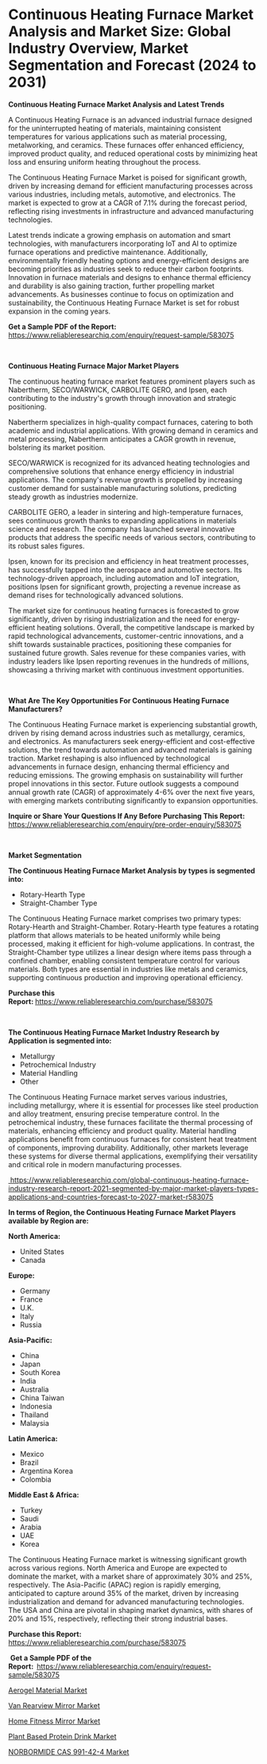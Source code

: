<p><h1>Continuous Heating Furnace Market Analysis and Market Size: Global Industry Overview, Market Segmentation and Forecast (2024 to 2031)</h1></p><p><strong>Continuous Heating Furnace Market Analysis and Latest Trends</strong></p>
<p><p>A Continuous Heating Furnace is an advanced industrial furnace designed for the uninterrupted heating of materials, maintaining consistent temperatures for various applications such as material processing, metalworking, and ceramics. These furnaces offer enhanced efficiency, improved product quality, and reduced operational costs by minimizing heat loss and ensuring uniform heating throughout the process.</p><p>The Continuous Heating Furnace Market is poised for significant growth, driven by increasing demand for efficient manufacturing processes across various industries, including metals, automotive, and electronics. The market is expected to grow at a CAGR of 7.1% during the forecast period, reflecting rising investments in infrastructure and advanced manufacturing technologies. </p><p>Latest trends indicate a growing emphasis on automation and smart technologies, with manufacturers incorporating IoT and AI to optimize furnace operations and predictive maintenance. Additionally, environmentally friendly heating options and energy-efficient designs are becoming priorities as industries seek to reduce their carbon footprints. Innovation in furnace materials and designs to enhance thermal efficiency and durability is also gaining traction, further propelling market advancements. As businesses continue to focus on optimization and sustainability, the Continuous Heating Furnace Market is set for robust expansion in the coming years.</p></p>
<p><strong>Get a Sample PDF of the Report:&nbsp;</strong> <a href="https://www.reliableresearchiq.com/enquiry/request-sample/583075?utm_campaign=1159&utm_medium=2&utm_source=Github&utm_content=ia&utm_term=27122024&utm_id=continuous-heating-furnace">https://www.reliableresearchiq.com/enquiry/request-sample/583075</a></p>
<p>&nbsp;</p>
<p><strong>Continuous Heating Furnace Major Market Players</strong></p>
<p><p>The continuous heating furnace market features prominent players such as Nabertherm, SECO/WARWICK, CARBOLITE GERO, and Ipsen, each contributing to the industry's growth through innovation and strategic positioning. </p><p>Nabertherm specializes in high-quality compact furnaces, catering to both academic and industrial applications. With growing demand in ceramics and metal processing, Nabertherm anticipates a CAGR growth in revenue, bolstering its market position.</p><p>SECO/WARWICK is recognized for its advanced heating technologies and comprehensive solutions that enhance energy efficiency in industrial applications. The company's revenue growth is propelled by increasing customer demand for sustainable manufacturing solutions, predicting steady growth as industries modernize.</p><p>CARBOLITE GERO, a leader in sintering and high-temperature furnaces, sees continuous growth thanks to expanding applications in materials science and research. The company has launched several innovative products that address the specific needs of various sectors, contributing to its robust sales figures.</p><p>Ipsen, known for its precision and efficiency in heat treatment processes, has successfully tapped into the aerospace and automotive sectors. Its technology-driven approach, including automation and IoT integration, positions Ipsen for significant growth, projecting a revenue increase as demand rises for technologically advanced solutions.</p><p>The market size for continuous heating furnaces is forecasted to grow significantly, driven by rising industrialization and the need for energy-efficient heating solutions. Overall, the competitive landscape is marked by rapid technological advancements, customer-centric innovations, and a shift towards sustainable practices, positioning these companies for sustained future growth. Sales revenue for these companies varies, with industry leaders like Ipsen reporting revenues in the hundreds of millions, showcasing a thriving market with continuous investment opportunities.</p></p>
<p>&nbsp;</p>
<p><strong>What Are The Key Opportunities For Continuous Heating Furnace Manufacturers?</strong></p>
<p><p>The Continuous Heating Furnace market is experiencing substantial growth, driven by rising demand across industries such as metallurgy, ceramics, and electronics. As manufacturers seek energy-efficient and cost-effective solutions, the trend towards automation and advanced materials is gaining traction. Market reshaping is also influenced by technological advancements in furnace design, enhancing thermal efficiency and reducing emissions. The growing emphasis on sustainability will further propel innovations in this sector. Future outlook suggests a compound annual growth rate (CAGR) of approximately 4-6% over the next five years, with emerging markets contributing significantly to expansion opportunities.</p></p>
<p><strong>Inquire or Share Your Questions If Any Before Purchasing This Report:</strong> <a href="https://www.reliableresearchiq.com/enquiry/pre-order-enquiry/583075?utm_campaign=1159&utm_medium=2&utm_source=Github&utm_content=ia&utm_term=27122024&utm_id=continuous-heating-furnace">https://www.reliableresearchiq.com/enquiry/pre-order-enquiry/583075</a></p>
<p>&nbsp;</p>
<p><strong>Market Segmentation</strong></p>
<p><strong>The Continuous Heating Furnace Market Analysis by types is segmented into:</strong></p>
<p><ul><li>Rotary-Hearth Type</li><li>Straight-Chamber Type</li></ul></p>
<p><p>The Continuous Heating Furnace market comprises two primary types: Rotary-Hearth and Straight-Chamber. Rotary-Hearth type features a rotating platform that allows materials to be heated uniformly while being processed, making it efficient for high-volume applications. In contrast, the Straight-Chamber type utilizes a linear design where items pass through a confined chamber, enabling consistent temperature control for various materials. Both types are essential in industries like metals and ceramics, supporting continuous production and improving operational efficiency.</p></p>
<p><strong>Purchase this Report:&nbsp;</strong><a href="https://www.reliableresearchiq.com/purchase/583075?utm_campaign=1159&utm_medium=2&utm_source=Github&utm_content=ia&utm_term=27122024&utm_id=continuous-heating-furnace">https://www.reliableresearchiq.com/purchase/583075</a></p>
<p>&nbsp;</p>
<p><strong>The Continuous Heating Furnace Market Industry Research by Application is segmented into:</strong></p>
<p><ul><li>Metallurgy</li><li>Petrochemical Industry</li><li>Material Handling</li><li>Other</li></ul></p>
<p><p>The Continuous Heating Furnace market serves various industries, including metallurgy, where it is essential for processes like steel production and alloy treatment, ensuring precise temperature control. In the petrochemical industry, these furnaces facilitate the thermal processing of materials, enhancing efficiency and product quality. Material handling applications benefit from continuous furnaces for consistent heat treatment of components, improving durability. Additionally, other markets leverage these systems for diverse thermal applications, exemplifying their versatility and critical role in modern manufacturing processes.</p></p>
<p><a href="https://www.reliableresearchiq.com/global-continuous-heating-furnace-industry-research-report-2021-segmented-by-major-market-players-types-applications-and-countries-forecast-to-2027-market-r583075?utm_campaign=1159&utm_medium=2&utm_source=Github&utm_content=ia&utm_term=27122024&utm_id=continuous-heating-furnace">&nbsp;https://www.reliableresearchiq.com/global-continuous-heating-furnace-industry-research-report-2021-segmented-by-major-market-players-types-applications-and-countries-forecast-to-2027-market-r583075</a></p>
<p><strong>In terms of Region, the Continuous Heating Furnace Market Players available by Region are:</strong></p>
<p>
    <p> <strong> North America: </strong>
        <ul>
            <li>United States</li>
            <li>Canada</li>
        </ul>
        </p> 
    <p> <strong> Europe: </strong>
        <ul>
            <li>Germany</li>
            <li>France</li>
            <li>U.K.</li>
            <li>Italy</li>
            <li>Russia</li>
        </ul>
        </p> 
    <p> <strong> Asia-Pacific: </strong>
        <ul>
            <li>China</li>
            <li>Japan</li>
            <li>South Korea</li>
            <li>India</li>
            <li>Australia</li>
            <li>China Taiwan</li>
            <li>Indonesia</li>
            <li>Thailand</li>
            <li>Malaysia</li>
        </ul>
        </p> 
    <p> <strong> Latin America: </strong>
        <ul>
            <li>Mexico</li>
            <li>Brazil</li>
            <li>Argentina Korea</li>
            <li>Colombia</li>
        </ul>
        </p> 
    <p> <strong> Middle East & Africa: </strong>
        <ul>
            <li>Turkey</li>
            <li>Saudi</li>
            <li>Arabia</li>
            <li>UAE</li>
            <li>Korea</li>
        </ul>
    </p>
    </p>
<p><p>The Continuous Heating Furnace market is witnessing significant growth across various regions. North America and Europe are expected to dominate the market, with a market share of approximately 30% and 25%, respectively. The Asia-Pacific (APAC) region is rapidly emerging, anticipated to capture around 35% of the market, driven by increasing industrialization and demand for advanced manufacturing technologies. The USA and China are pivotal in shaping market dynamics, with shares of 20% and 15%, respectively, reflecting their strong industrial bases.</p></p>
<p><strong>Purchase this Report: </strong><a href="https://www.reliableresearchiq.com/purchase/583075?utm_campaign=1159&utm_medium=2&utm_source=Github&utm_content=ia&utm_term=27122024&utm_id=continuous-heating-furnace">https://www.reliableresearchiq.com/purchase/583075</a></p>
<p>&nbsp;<strong>Get a Sample PDF of the Report:&nbsp;&nbsp;</strong><a href="https://www.reliableresearchiq.com/enquiry/request-sample/583075?utm_campaign=1159&utm_medium=2&utm_source=Github&utm_content=ia&utm_term=27122024&utm_id=continuous-heating-furnace">https://www.reliableresearchiq.com/enquiry/request-sample/583075</a></p>
<p><strong></strong></p>
<p><p><a href="https://www.linkedin.com/pulse/a-mkt-nova-vc8zf?utm_campaign=1159&utm_medium=2&utm_source=Github&utm_content=ia&utm_term=27122024&utm_id=continuous-heating-furnace">Aerogel Material Market</a></p><p><a href="https://github.com/yankimber90yankim/Market-Research-Report-List-1/blob/main/van-rearview-mirror-market.md?utm_campaign=1159&utm_medium=2&utm_source=Github&utm_content=ia&utm_term=27122024&utm_id=continuous-heating-furnace">Van Rearview Mirror Market</a></p><p><a href="https://www.linkedin.com/pulse/thorough-examination-global-home-fitness-mirror-market-vhxme?utm_campaign=1159&utm_medium=2&utm_source=Github&utm_content=ia&utm_term=27122024&utm_id=continuous-heating-furnace">Home Fitness Mirror Market</a></p><p><a href="https://www.linkedin.com/pulse/plant-based-protein-drink-market-growth-competitive-573te?utm_campaign=1159&utm_medium=2&utm_source=Github&utm_content=ia&utm_term=27122024&utm_id=continuous-heating-furnace">Plant Based Protein Drink Market</a></p><p><a href="https://github.com/lisaeichler20775/Market-Research-Report-List-1/blob/main/norbormide-cas-991-42-4-market.md?utm_campaign=1159&utm_medium=2&utm_source=Github&utm_content=ia&utm_term=27122024&utm_id=continuous-heating-furnace">NORBORMIDE CAS 991-42-4 Market</a></p></p>